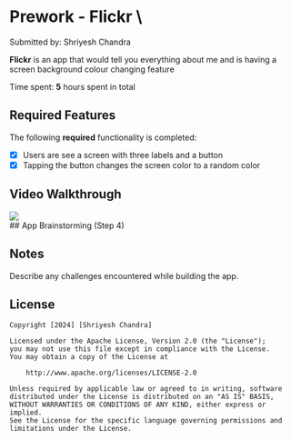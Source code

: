 # Prework - Flickr \

Submitted by: Shriyesh Chandra

**Flickr** is an app that would tell you everything about me and is having a screen background colour changing feature 

Time spent: **5** hours spent in total

## Required Features

The following **required** functionality is completed:

- [x] Users are see a screen with three labels and a button
- [x] Tapping the button changes the screen color to a random color
 
## Video Walkthrough

<div>
    <a href="https://www.loom.com/share/a8fdcd7cf6da47b3a33c57ee795cc932">
    </a>
    <a href="https://www.loom.com/share/a8fdcd7cf6da47b3a33c57ee795cc932">
      <img style="max-width:300px;" src="https://cdn.loom.com/sessions/thumbnails/a8fdcd7cf6da47b3a33c57ee795cc932-with-play.gif">
    </a>
  </div>
## App Brainstorming (Step 4)

## Notes

Describe any challenges encountered while building the app.

## License

    Copyright [2024] [Shriyesh Chandra]

    Licensed under the Apache License, Version 2.0 (the "License");
    you may not use this file except in compliance with the License.
    You may obtain a copy of the License at

        http://www.apache.org/licenses/LICENSE-2.0

    Unless required by applicable law or agreed to in writing, software
    distributed under the License is distributed on an "AS IS" BASIS,
    WITHOUT WARRANTIES OR CONDITIONS OF ANY KIND, either express or implied.
    See the License for the specific language governing permissions and
    limitations under the License.
